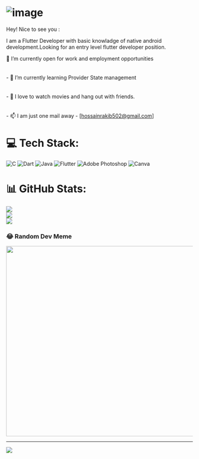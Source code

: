 # ![image](https://user-images.githubusercontent.com/25159741/189538007-b8a9d783-41f1-4cac-9261-d74eca7a2bb4.png)
 Hey! Nice to see you :

I am a Flutter Developer with basic knowladge of native android development.Looking for an entry level flutter developer position.



 👯 I’m currently open for work and employment opportunities  <br>  <br><br>- 🌱 I’m currently learning Provider State management   <br>  <br><br>- 🥳 I love to watch movies and hang out with friends.  <br>  <br><br>- 📫 I am just one mail away - [hossainrakib502@gmail.com]  




# 💻 Tech Stack:
![C](https://img.shields.io/badge/c-%2300599C.svg?style=for-the-badge&logo=c&logoColor=white) ![Dart](https://img.shields.io/badge/dart-%230175C2.svg?style=for-the-badge&logo=dart&logoColor=white) ![Java](https://img.shields.io/badge/java-%23ED8B00.svg?style=for-the-badge&logo=java&logoColor=white) ![Flutter](https://img.shields.io/badge/Flutter-%2302569B.svg?style=for-the-badge&logo=Flutter&logoColor=white) ![Adobe Photoshop](https://img.shields.io/badge/adobephotoshop-%2331A8FF.svg?style=for-the-badge&logo=adobephotoshop&logoColor=white) ![Canva](https://img.shields.io/badge/Canva-%2300C4CC.svg?style=for-the-badge&logo=Canva&logoColor=white)
# 📊 GitHub Stats:
![](https://github-readme-stats.vercel.app/api?username=Emranul-Haque-Rakib&theme=dark&hide_border=false&include_all_commits=false&count_private=false)<br/>
![](https://github-readme-streak-stats.herokuapp.com/?user=Emranul-Haque-Rakib&theme=dark&hide_border=false)<br/>
![](https://github-readme-stats.vercel.app/api/top-langs/?username=Emranul-Haque-Rakib&theme=dark&hide_border=false&include_all_commits=false&count_private=false&layout=compact)

### 😂 Random Dev Meme
<img src="https://random-memer.herokuapp.com/" width="512px"/>

---
[![](https://visitcount.itsvg.in/api?id=Emranul-Haque-Rakib&icon=0&color=0)](https://visitcount.itsvg.in)
